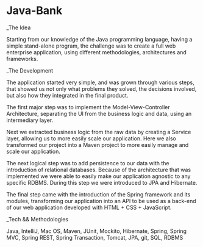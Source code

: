 # Java-Bank

_The Idea

Starting from our knowledge of the Java programming language, having a simple stand-alone program, the challenge was to create a full web enterprise application, using different methodologies, architectures and frameworks.


_The Development

The application started very simple, and was grown through various steps, that showed us not only what problems they solved, the decisions involved, but also how they integrated in the final product.

The first major step was to implement the Model-View-Controller Architecture, separating the UI from the business logic and data, using an intermediary layer.

Next we extracted business logic from the raw data by creating a Service layer, allowing us to more easily scale our application. Here we also transformed our project into a Maven project to more easily manage and scale our application.

The next logical step was to add persistence to our data with the introduction of relational databases. Because of the architecture that was implemented we were able to easily make our application agnostic to any specific RDBMS. During this step we were introduced to JPA and Hibernate.

The final step came with the introduction of the Spring framework and its modules, transforming our application into an API to be used as a back-end of our web application developed with HTML + CSS + JavaScript.


_Tech && Methodologies

Java, IntelliJ, Mac OS, Maven, JUnit, Mockito, Hibernate, Spring, Spring MVC, Spring REST, Spring Transaction, Tomcat, JPA, git, SQL, RDBMS
